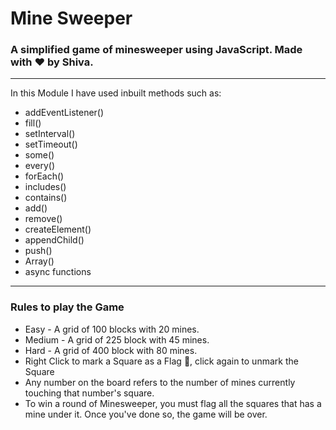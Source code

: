 # Mine Sweeper

### A simplified game of minesweeper using JavaScript. Made with ♥ by Shiva.

 ---

In this Module I have used inbuilt methods such as:

- addEventListener()
- fill()
- setInterval()
- setTimeout()
- some()
- every()
- forEach()
- includes()
- contains()
- add()
- remove()
- createElement()
- appendChild()
- push()
- Array()
- async functions

---

### Rules to play the Game

- Easy - A grid of 100 blocks with 20 mines.
- Medium - A grid of 225 block with 45 mines.
- Hard - A grid of 400 block with 80 mines.
- Right Click to mark a Square as a Flag 🚩, click again to unmark the Square
- Any number on the board refers to the number of mines currently touching that number's square.
- To win a round of Minesweeper, you must flag all the squares that has a mine under it. Once you've done so, the game will be over.